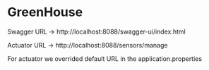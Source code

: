 # GreenHouse
Swagger URL -> http://localhost:8088/swagger-ui/index.html

Actuator URL -> http://localhost:8088/sensors/manage

For actuator we overrided default URL in the application.properties